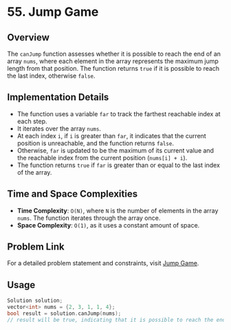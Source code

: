 # 55. Jump Game

## Overview
The `canJump` function assesses whether it is possible to reach the end of an array `nums`, where each element in the array represents the maximum jump length from that position. The function returns `true` if it is possible to reach the last index, otherwise `false`.

## Implementation Details
- The function uses a variable `far` to track the farthest reachable index at each step.
- It iterates over the array `nums`.
- At each index `i`, if `i` is greater than `far`, it indicates that the current position is unreachable, and the function returns `false`.
- Otherwise, `far` is updated to be the maximum of its current value and the reachable index from the current position (`nums[i] + i`).
- The function returns `true` if `far` is greater than or equal to the last index of the array.

## Time and Space Complexities
- **Time Complexity**: `O(N)`, where `N` is the number of elements in the array `nums`. The function iterates through the array once.
- **Space Complexity**: `O(1)`, as it uses a constant amount of space.

## Problem Link
For a detailed problem statement and constraints, visit [Jump Game](https://leetcode.com/problems/jump-game/).

## Usage
```cpp
Solution solution;
vector<int> nums = {2, 3, 1, 1, 4};
bool result = solution.canJump(nums);
// result will be true, indicating that it is possible to reach the end of the array.
